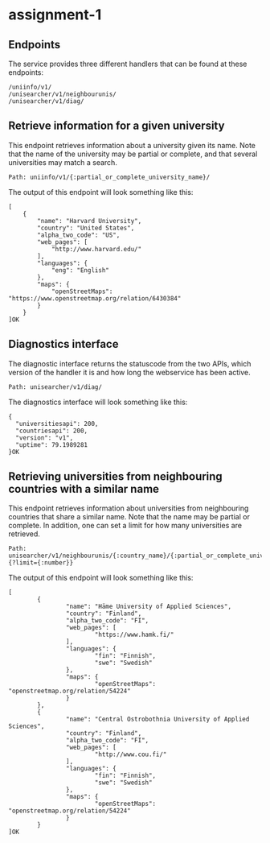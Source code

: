 # assignment-1



## Endpoints

The service provides three different handlers that can be found at these endpoints:
```
/uniinfo/v1/
/unisearcher/v1/neighbourunis/
/unisearcher/v1/diag/
```



## Retrieve information for a given university
This endpoint retrieves information about a university given its name. Note that the name of the university may be partial or complete, and that several universities may match a search.

```
Path: uniinfo/v1/{:partial_or_complete_university_name}/
```

The output of this endpoint will look something like this:

```
[
    {
        "name": "Harvard University",
        "country": "United States",
        "alpha_two_code": "US",
        "web_pages": [
            "http://www.harvard.edu/"
        ],
        "languages": {
            "eng": "English"
        },
        "maps": {
            "openStreetMaps": "https://www.openstreetmap.org/relation/6430384"
        }
    }
]OK

```

## Diagnostics interface
The diagnostic interface returns the statuscode from the two APIs, which version of the handler it is and how long the webservice has been active.

```
Path: unisearcher/v1/diag/
```

The diagnostics interface will look something like this:

```
{
  "universitiesapi": 200,
  "countriesapi": 200,
  "version": "v1",
  "uptime": 79.1989281
}OK
```

## Retrieving universities from neighbouring countries with a similar name

This endpoint retrieves information about universities from neighbouring countries that share a similar name. Note that the name may be partial or complete. In addition, one can set a limit for how many universities are retrieved.

```
Path: unisearcher/v1/neighbourunis/{:country_name}/{:partial_or_complete_university_name}{?limit={:number}}
```

The output of this endpoint will look something like this:

```
[
        {
                "name": "Häme University of Applied Sciences",
                "country": "Finland",
                "alpha_two_code": "FI",
                "web_pages": [
                        "https://www.hamk.fi/"
                ],
                "languages": {
                        "fin": "Finnish",
                        "swe": "Swedish"
                },
                "maps": {
                        "openStreetMaps": "openstreetmap.org/relation/54224"
                }
        },
        {
                "name": "Central Ostrobothnia University of Applied Sciences",
                "country": "Finland",
                "alpha_two_code": "FI",
                "web_pages": [
                        "http://www.cou.fi/"
                ],
                "languages": {
                        "fin": "Finnish",
                        "swe": "Swedish"
                },
                "maps": {
                        "openStreetMaps": "openstreetmap.org/relation/54224"
                }
        }
]OK
```

